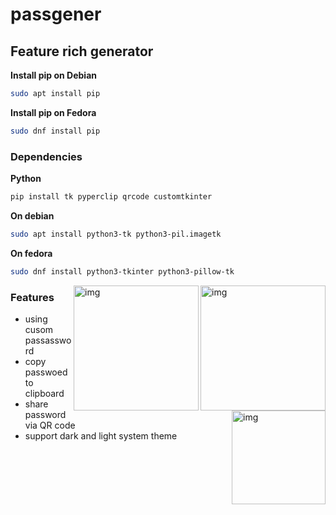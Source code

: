 # passgener

## Feature rich generator

**Install pip on Debian**
```sh
sudo apt install pip
```

**Install pip on Fedora**
```sh
sudo dnf install pip
```

### Dependencies
**Python**
```sh
pip install tk pyperclip qrcode customtkinter
```

**On debian**
```sh
sudo apt install python3-tk python3-pil.imagetk
```

**On fedora**
```sh
sudo dnf install python3-tkinter python3-pillow-tk 
```

<img src="https://i.imgur.com/f1cBAgi.png" alt="img" align="right" width="200px">
<img src="https://i.imgur.com/asgXlG3.png" alt="img" align="right" width="200px">
<img src="https://i.imgur.com/FvNREK4.png" alt="img" align="right" width="150px">

### Features

- using cusom passassword
- copy passwoed to clipboard
- share password via QR code
- support dark and light system theme 
